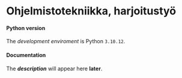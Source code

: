 # Ohjelmistotekniikka, harjoitustyö

#### Python version

The *development enviroment* is Python `3.10.12`.

#### Documentation
The ***description*** will appear here **later**.

